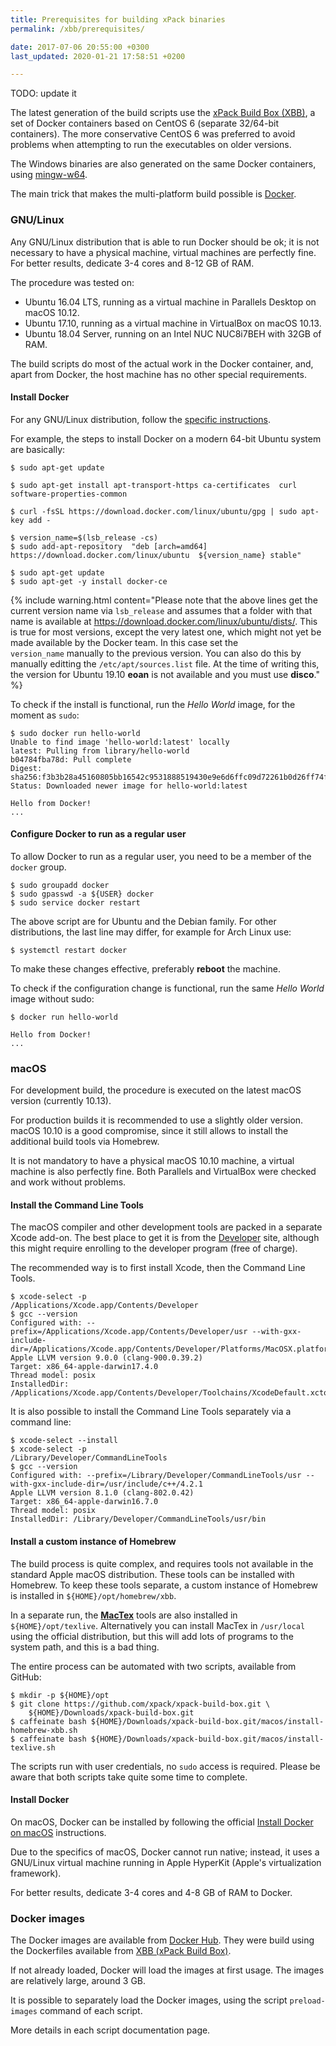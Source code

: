 ```yaml
---
title: Prerequisites for building xPack binaries
permalink: /xbb/prerequisites/

date: 2017-07-06 20:55:00 +0300
last_updated: 2020-01-21 17:58:51 +0200

---
```


TODO: update it

The latest generation of the build scripts use the
[xPack Build Box (XBB)](https://github.com/xpack/xpack-build-box), a set
of Docker containers based on CentOS 6 (separate 32/64-bit containers).
The more conservative CentOS 6 was preferred to avoid problems when
attempting to run the executables on older versions.

The Windows binaries are also generated on the same Docker containers,
using [mingw-w64](http://mingw-w64.org).

The main trick that makes the multi-platform build possible is
[Docker](https://www.docker.com).

### GNU/Linux

Any GNU/Linux distribution that is able to run Docker should be ok; it
is not necessary to have a physical machine, virtual machines are
perfectly fine. For better results, dedicate 3-4 cores and 8-12 GB of RAM.

The procedure was tested on:

- Ubuntu 16.04 LTS, running as a virtual machine in Parallels Desktop on macOS 10.12.
- Ubuntu 17.10, running as a virtual machine in VirtualBox on macOS 10.13.
- Ubuntu 18.04 Server, running on an Intel NUC NUC8i7BEH with 32GB of RAM.

The build scripts do most of the actual work in the Docker container, and,
apart from Docker, the host machine has no other special requirements.

#### Install Docker

For any GNU/Linux distribution, follow the
[specific instructions](https://docs.docker.com/engine/installation/linux/docker-ce/ubuntu/#install-using-the-repository).

For example, the steps to install Docker on a modern 64-bit Ubuntu system are basically:

```console
$ sudo apt-get update

$ sudo apt-get install apt-transport-https ca-certificates  curl software-properties-common

$ curl -fsSL https://download.docker.com/linux/ubuntu/gpg | sudo apt-key add -

$ version_name=$(lsb_release -cs)
$ sudo add-apt-repository  "deb [arch=amd64] https://download.docker.com/linux/ubuntu  ${version_name} stable"

$ sudo apt-get update
$ sudo apt-get -y install docker-ce
```

{% include warning.html content="Please note that the above lines get the
current version name via `lsb_release` and assumes that a folder with that
name is available at https://download.docker.com/linux/ubuntu/dists/.
This is true for most versions, except the very latest one, which might not
yet be made available by the Docker team. In this case set the
`version_name` manually to the previous version.
You can also do this by
manually editting the `/etc/apt/sources.list` file.
At the time
of writing this, the version for Ubuntu 19.10 **eoan** is not available
and you must use **disco**." %}

To check if the install is functional, run the _Hello World_ image,
for the moment as `sudo`:

```console
$ sudo docker run hello-world
Unable to find image 'hello-world:latest' locally
latest: Pulling from library/hello-world
b04784fba78d: Pull complete
Digest: sha256:f3b3b28a45160805bb16542c9531888519430e9e6d6ffc09d72261b0d26ff74f
Status: Downloaded newer image for hello-world:latest

Hello from Docker!
...
```

#### Configure Docker to run as a regular user

To allow Docker to run as a regular user, you need to be a member of
the `docker` group.

```console
$ sudo groupadd docker
$ sudo gpasswd -a ${USER} docker
$ sudo service docker restart
```

The above script are for Ubuntu and the Debian family. For other
distributions, the last line may differ, for example for Arch Linux use:

```console
$ systemctl restart docker
```

To make these changes effective, preferably **reboot** the machine.

To check if the configuration change is functional, run the same
_Hello World_ image without sudo:

```console
$ docker run hello-world

Hello from Docker!
...
```

### macOS

For development build, the procedure is executed on the latest macOS
version (currently 10.13).

For production builds it is recommended to use a slightly older version.
macOS 10.10 is a good compromise, since it still allows to install
the additional build tools via Homebrew.

It is not mandatory to have a physical macOS 10.10 machine, a virtual
machine is also perfectly fine. Both Parallels and VirtualBox were
checked and work without problems.

#### Install the Command Line Tools

The macOS compiler and other development tools are packed in a
separate Xcode add-on. The best place to get it is from the
[Developer](https://developer.apple.com/xcode/downloads/) site,
although this might require enrolling to the developer program
(free of charge).

The recommended way is to first install Xcode, then the Command Line Tools.

```console
$ xcode-select -p
/Applications/Xcode.app/Contents/Developer
$ gcc --version
Configured with: --prefix=/Applications/Xcode.app/Contents/Developer/usr --with-gxx-include-dir=/Applications/Xcode.app/Contents/Developer/Platforms/MacOSX.platform/Developer/SDKs/MacOSX10.13.sdk/usr/include/c++/4.2.1
Apple LLVM version 9.0.0 (clang-900.0.39.2)
Target: x86_64-apple-darwin17.4.0
Thread model: posix
InstalledDir: /Applications/Xcode.app/Contents/Developer/Toolchains/XcodeDefault.xctoolchain/usr/bin
```

It is also possible to install the Command Line Tools separately
via a command line:

```console
$ xcode-select --install
$ xcode-select -p
/Library/Developer/CommandLineTools
$ gcc --version
Configured with: --prefix=/Library/Developer/CommandLineTools/usr --with-gxx-include-dir=/usr/include/c++/4.2.1
Apple LLVM version 8.1.0 (clang-802.0.42)
Target: x86_64-apple-darwin16.7.0
Thread model: posix
InstalledDir: /Library/Developer/CommandLineTools/usr/bin
```

#### Install a custom instance of Homebrew

The build process is quite complex, and requires tools not available
in the standard Apple macOS distribution. These tools can be installed
with Homebrew. To keep these tools separate, a custom instance of
Homebrew is installed in `${HOME}/opt/homebrew/xbb`.

In a separate run, the **[MacTex](http://www.tug.org/mactex/)** tools
are also installed in `${HOME}/opt/texlive`. Alternatively you can
install MacTex in `/usr/local` using the official distribution, but
this will add lots of programs to the system path, and this is a bad
thing.

The entire process can be automated with two scripts, available from GitHub:

```console
$ mkdir -p ${HOME}/opt
$ git clone https://github.com/xpack/xpack-build-box.git \
    ${HOME}/Downloads/xpack-build-box.git
$ caffeinate bash ${HOME}/Downloads/xpack-build-box.git/macos/install-homebrew-xbb.sh
$ caffeinate bash ${HOME}/Downloads/xpack-build-box.git/macos/install-texlive.sh
```

The scripts run with user credentials, no `sudo` access is required.
Please be aware that both scripts take quite some time to complete.

#### Install Docker

On macOS, Docker can be installed by following the official
[Install Docker on macOS](https://docs.docker.com/docker-for-mac/install/)
instructions.

Due to the specifics of macOS, Docker cannot run native; instead,
it uses a GNU/Linux virtual machine running in Apple HyperKit
(Apple's virtualization framework).

For better results, dedicate 3-4 cores and 4-8 GB of RAM to Docker.

### Docker images

The Docker images are available from
[Docker Hub](https://hub.docker.com/u/ilegeul/). They were build using
the Dockerfiles available from
[XBB (xPack Build Box)](https://github.com/xpack/xpack-build-box/tree/master/centos).

If not already loaded, Docker will load the images at first usage.
The images are relatively large, around 3 GB.

It is possible to separately load the Docker images, using the
script `preload-images` command of each script.

More details in each script documentation page.
